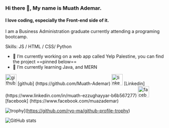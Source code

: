 ### Hi there 👋, My name is Muath Ademar.
#### I love coding, especially the Front-end side of it.
I am a Business Administration graduate currently attending a programing bootcamp.

Skills:  JS / HTML / CSS/ Python

- 🔭 I’m currently working on a web app called Yelp Palestine, you can find the project ==pinned below==
- 🌱 I’m currently learning  Java, and MERN 


<img src='https://cdn.jsdelivr.net/npm/simple-icons@3.0.1/icons/github.svg' alt='github' height='35'> 
[github] (https://github.com/Muath-Ademar)  
<img src='https://cdn.jsdelivr.net/npm/simple-icons@3.0.1/icons/linkedin.svg' alt='linkedin' height='35'> 
[Linkedin](https://www.linkedin.com/in/muath-ezzughayyar-b6b567277)
<img src='https://cdn.jsdelivr.net/npm/simple-icons@3.0.1/icons/facebook.svg' alt='facebook' height='35'> 
[facebook] (https://www.facebook.com/muazademar)

![trophy](https://github-profile-trophy.vercel.app/?username=Muath-Ademar)](https://github.com/ryo-ma/github-profile-trophy)

![GitHub stats](https://github-readme-stats.vercel.app/api?username=Muath-Ademar&show_icons=true)  

